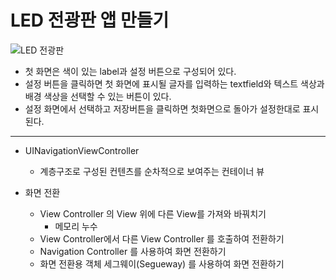LED 전광판 앱 만들기
===========
![LED 전광판](https://user-images.githubusercontent.com/55949986/170426933-006b2126-ac2c-42a2-ae93-4907af7cb8b5.gif)

* 첫 화면은 색이 있는 label과 설정 버튼으로 구성되어 있다.
* 설정 버튼을 클릭하면 첫 화면에 표시될 글자를 입력하는 textfield와 텍스트 색상과 배경 색상을 선택할 수 있는 버튼이 있다.
* 설정 화면에서 선택하고 저장버튼을 클릭하면 첫화면으로 돌아가 설정한대로 표시된다.
---------------------------------------

* UINavigationViewController
    * 계층구조로 구성된 컨텐츠를 순차적으로 보여주는 컨테이너 뷰

* 화면 전환
   *  View Controller 의 View 위에 다른 View를 가져와 바꿔치기 
      * 메모리 누수     
   *  View Controller에서 다른 View Controller 를 호출하여 전환하기 
   *  Navigation Controller 를 사용하여 화면 전환하기
   *  화면 전환용 객체 세그웨이(Segueway) 를 사용하여 화면 전환하기
